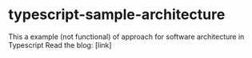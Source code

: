 # typescript-sample-architecture
This a example (not functional) of approach for software architecture in Typescript
Read the blog: [link]
